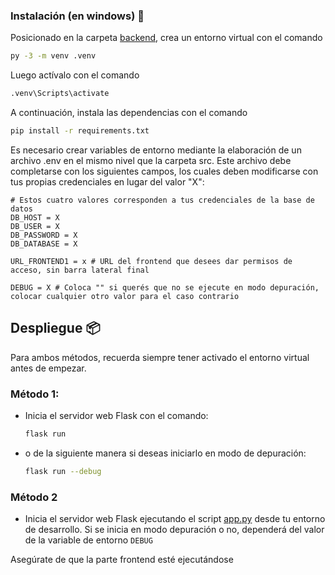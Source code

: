### Instalación (en windows) 🔧
Posicionado en la carpeta [backend](./), crea un entorno virtual con el comando

```bash
py -3 -m venv .venv
```

Luego actívalo con el comando

```bash
.venv\Scripts\activate
```

A continuación, instala las dependencias con el comando

```bash
pip install -r requirements.txt
```

Es necesario crear variables de entorno mediante la elaboración de un archivo .env en el mismo nivel que la carpeta src. Este archivo debe completarse con los siguientes campos, los cuales deben modificarse con tus propias credenciales en lugar del valor "X":

```env
# Estos cuatro valores corresponden a tus credenciales de la base de datos
DB_HOST = X
DB_USER = X
DB_PASSWORD = X
DB_DATABASE = X

URL_FRONTEND1 = x # URL del frontend que desees dar permisos de acceso, sin barra lateral final

DEBUG = X # Coloca "" si querés que no se ejecute en modo depuración, colocar cualquier otro valor para el caso contrario
```

## Despliegue 📦
Para ambos métodos, recuerda siempre tener activado el entorno virtual antes de empezar.

### Método 1:
* Inicia el servidor web Flask con el comando:
    ```bash
    flask run
    ```

* o de la siguiente manera si deseas iniciarlo en modo de depuración:
    ```bash
    flask run --debug
    ```

### Método 2
* Inicia el servidor web Flask ejecutando el script [app.py](./app.py) desde tu entorno de desarrollo. Si se inicia en modo depuración o no, dependerá del valor de la variable de entorno `DEBUG`

Asegúrate de que la parte frontend esté ejecutándose
